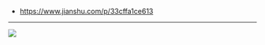 - https://www.jianshu.com/p/33cffa1ce613

---

![](https://imgconvert.csdnimg.cn/aHR0cHM6Ly91cGxvYWQtaW1hZ2VzLmppYW5zaHUuaW8vdXBsb2FkX2ltYWdlcy83Nzg5NDE0LWI0MTBhN2MwZmVhNTBlYmEucG5n?x-oss-process=image/format,png)

